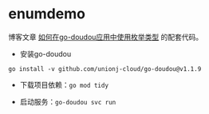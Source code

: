 # enumdemo

博客文章 [如何在go-doudou应用中使用枚举类型](https://go-doudou.unionj.cloud/blog/enum.html) 的配套代码。

- 安装go-doudou

```shell
go install -v github.com/unionj-cloud/go-doudou@v1.1.9
```

- 下载项目依赖：`go mod tidy`

- 启动服务：`go-doudou svc run`

